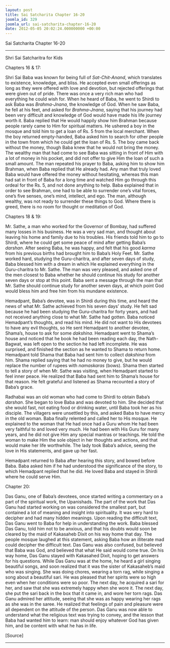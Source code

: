```yaml
---
layout: post
title: Sai Satcharita Chapter 16-20
joomla_id: 329
joomla_url: sai-satcharita-chapter-16-20
date: 2012-05-05 20:02:24.000000000 +00:00
---
```

Sai Satcharita Chapter 16-20

* * *

Shri Sai Satcharitra for Kids

Chapters 16 & 17:

Shri Sai Baba was known for being full of _Sat-Chit-Anand_, which translates to existence, knowledge, and bliss. He accepted even small offerings as long as they were offered with love and devotion, but rejected offerings that were given out of pride. There was once a very rich man who had everything he could wish for. When he heard of Baba, he went to Shirdi to ask Baba was _Brahma-Jnana_, the knowledge of God. When he saw Baba, he fell at his feet, and asked for _Brahma-Jnana_, saying that his journey had been very difficult and knowledge of God would have made his life journey worth it. Baba replied that He would happily show him Brahman because people rarely came to Him for spiritual matters. He ushered a boy in the mosque and told him to get a loan of Rs. 5 from the local merchant. When the boy returned empty-handed, Baba asked him to search for other people in the town from which he could get the loan of Rs. 5. The boy came back without the money, though Baba knew that he would not bring the money. The wealthy man that had come to see Baba was sitting in front of Him with a lot of money in his pocket, and did not offer to give Him the loan of such a small amount. The man repeated his prayer to Baba, asking him to show him Brahman, when Baba replied that He already had. Any man that truly loved Baba would have offered the money without hesitating, whereas this man had sat in front of Baba for a long time and watched Him go through this ordeal for the Rs. 5, and not done anything to help. Baba explained that in order to see Brahman, one had to be able to surrender one’s vital forces, one’s five senses, one’s mind, intellect, and ego. The man, although wealthy, was not ready to surrender these things to God. Where there is greed, there is no room for thought or meditation of God.

Chapters 18 & 19:

Mr. Sathe, a man who worked for the Governor of Bombay, had suffered many losses in his business. He was a very sad man, and thought about leaving his home and family due to his troubles. His friends told him to go to Shirdi, where he could get some peace of mind after getting Baba’s _darshan_. After seeing Baba, he was happy, and felt that his good _karma_ from his previous births had brought him to Baba’s Holy Feet. Mr. Sathe worked hard, studying the Guru-charitra, and after seven days of study, Baba blessed him with a dream in which He explained everything in the Guru-charitra to Mr. Sathe. The man was very pleased, and asked one of the men closest to Baba whether he should continue his study for another seven days or stop at this point. Baba sent a message through the man that Mr. Sathe should continue study for another seven days, at which point God would bless him and free him from his mundane existence.

Hemadpant, Baba’s devotee, was in Shirdi during this time, and heard the news of what Mr. Sathe achieved from his seven days’ study. He felt sad because he had been studying the Guru-charitra for forty years, and had not received anything close to what Mr. Sathe had gotten. Baba noticed Hemadpant’s thoughts, and read his mind. He did not want to His devotees to have any evil thoughts, so He sent Hemadpant to another devotee, Shama’s, house to ask for some _dakshina_. Hemadpant went to Shama’s house and noticed that he book he had been reading each day, the Nath-Bagwat, was left open to the section he had left incomplete. He was surprised, and finished the section as he wanted to Shama to return home. Hemadpant told Shama that Baba had sent him to collect _dakshina_ from him. Shama replied saying that he had no money to give, but he would replace the number of rupees with _namaskaras_ (bows). Shama then started to tell a story of when Mr. Sathe was visiting, when Hemadpant started to feel inner peace. He realized that Baba had sent him to Shama’s house for that reason. He felt grateful and listened as Shama recounted a story of Baba’s grace.

Radhabai was an old woman who had come to Shirdi to obtain Baba’s _darshan_. She began to love Baba and was devoted to him. She decided that she would fast, not eating food or drinking water, until Baba took her as his disciple. The villagers were unsettled by this, and asked Baba to have mercy in the old woman. Baba finally relented and called her to His mosque. He explained to the woman that He had once had a Guru whom He had been very faithful to and loved very much. He had been with His Guru for many years, and he did not give Him any special mantras or teachings. He told the woman to make Him the sole object in her thoughts and actions, and that would make her life worthwhile. The lady took Baba’s advice, seeing the love in His statements, and gave up her fast.

Hemadpant returned to Baba after hearing this story, and bowed before Baba. Baba asked him if he had understood the significance of the story, to which Hemadpant replied that he did. He loved Baba and stayed in Shirdi where he could serve Him.

Chapter 20:

Das Ganu, one of Baba’s devotees, once started writing a commentary on a part of the spiritual work, the Upanishads. The part of the work that Das Ganu had started working on was considered the smallest part, but contained a lot of meaning and insight into spirituality. It was very hard to decipher and had many hidden meanings. Upon reading the difficult text, Das Ganu went to Baba for help in understanding the work. Baba blessed Das Ganu, told him not to be anxious, and that his doubts would soon be cleared by the maid of Kakasaheb Dixit on his way home that day. The people mosque laughed at this statement, asking Baba how an illiterate mad could decipher the difficult text. Das Ganu was also confused, but believed that Baba was God, and believed that what He said would come true. On his way home, Das Ganu stayed with Kakasahed Dixit, hoping to get answers for his questions. While Das Ganu was at the home, he heard a girl singing beautiful songs, and soon realized that it was the sister of Kakasaheb’s maid who was singing. She was doing chores, wearing a torn rag, while singing a song about a beautiful sari. He was pleased that her spirits were so high even when her conditions were so poor. The next day, he acquired a sari for her, and saw that she was extremely happy when she wore it. The next day, she put the sari back in the box that it came in, and wore her torn rags. Das Ganu admired her attitude, seeing that she was as happy wearing her rags as she was in the saree. He realized that feelings of pain and pleasure were all dependent on the attitude of the person. Das Ganu was now able to understand what the religious text was trying to convey, and the lesson that Baba had wanted him to learn: man should enjoy whatever God has given him, and be content with what he has in life.

[Source]

* * *



